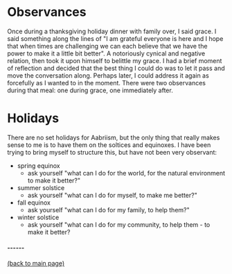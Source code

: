 # Observances

Once during a thanksgiving holiday dinner with family over, I said grace.  I said something along the lines of "I am grateful everyone is here and I hope that when times are challenging we can each believe that we have the power to make it a little bit better".  A notoriously cynical and negative relation, then took it upon himself to belittle my grace.  I had a brief moment of reflection and decided that the best thing I could do was to let it pass and move the conversation along.  Perhaps later, I could address it again as forcefully as I wanted to in the moment.  There were two observances during that meal:  one during grace, one immediately after.

# Holidays

There are no set holidays for Aabriism, but the only thing that really makes sense to me is to have them on the soltices and equinoxes.  I have been trying to bring myself to structure this, but have not been very observant:
* spring equinox
  * ask yourself "what can I do for the world, for the natural environment to make it better?"
* summer solstice
  * ask yourself "what can I do for myself, to make me better?"
* fall equinox
  * ask yourself "what can I do for my family, to help them?"
* winter solstice
  * ask yourself "what can I do for my community, to help them - to make it better?

#### ------
[(back to main page)](../index.html)